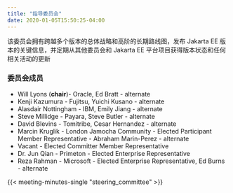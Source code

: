 ```yaml
---
title: "指导委员会"
date: 2020-01-05T15:50:25-04:00
---
```


该委员会拥有跨越多个版本的总体战略和高阶的长期路线图，发布 Jakarta EE 版本的关键信息，并定期从其他委员会和 Jakarta EE 平台项目获得版本状态和任何相关活动的更新

<!--more-->

### 委员会成员

* Will Lyons (**chair**)- Oracle, Ed Bratt - alternate
* Kenji Kazumura - Fujitsu, Yuichi Kusano - alternate
* Alasdair Nottingham - IBM, Emily Jiang - alternate
* Steve Millidge - Payara, Steve Butler - alternate
* David Blevins - Tomitribe, Cesar Hernandez - alternate
* Marcin Kruglik - London Jamocha Community - Elected Participant Member Representative - Abraham Marin-Perez - alternate
* Vacant - Elected Committer Member Representative
* Dr. Jun Qian - Primeton - Elected Enterprise Representative
* Reza Rahman - Microsoft - Elected Enterprise Representative, Ed Burns - alternate

{{< meeting-minutes-single "steering_committee" >}}
